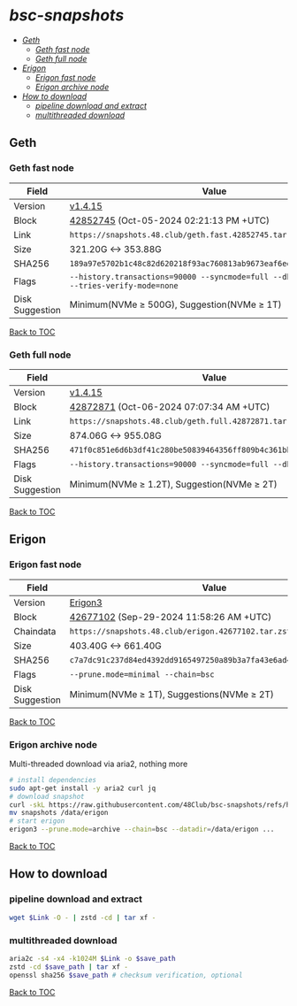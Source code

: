 # *bsc-snapshots*


- *[Geth](#geth)*
    - *[Geth fast node](#geth-fast-node)*
    - *[Geth full node](#geth-full-node)*
- *[Erigon](#erigon)*
    - *[Erigon fast node](#erigon-fast-node)*
    - *[Erigon archive node](#erigon-archive-node)*
- *[How to download](#how-to-download)*
    - *[pipeline download and extract](#pipeline-download-and-extract)*
    - *[multithreaded download](#multithreaded-download)*

## Geth
### Geth fast node

| Field |Value |
| --- | --- |
| Version | [v1.4.15](https://github.com/bnb-chain/bsc/releases/tag/v1.4.15) |
| Block | [42852745](https://bscscan.com/block/42852745) (Oct-05-2024 02:21:13 PM +UTC) |
| Link | `https://snapshots.48.club/geth.fast.42852745.tar.zst` |
| Size | 321.20G <-> 353.88G |
| SHA256 | `189a97e5702b1c48c82d620218f93ac760813ab9673eaf6ee0d6292d5de02433` |
| Flags | `--history.transactions=90000 --syncmode=full --db.engine=pebble --tries-verify-mode=none` |
| Disk Suggestion | Minimum(NVMe ≥ 500G), Suggestion(NVMe ≥ 1T) |

[Back to TOC](#bsc-snapshots)

### Geth full node

| Field |Value |
| --- | --- |
| Version | [v1.4.15](https://github.com/bnb-chain/bsc/releases/tag/v1.4.15) |
| Block | [42872871](https://bscscan.com/block/42872871) (Oct-06-2024 07:07:34 AM +UTC) |
| Link | `https://snapshots.48.club/geth.full.42872871.tar.zst` |
| Size | 874.06G <-> 955.08G |
| SHA256 | `471f0c851e6d6b3df41c280be50839464356ff809b4c361bb1495a90b62049be` |
| Flags | `--history.transactions=90000 --syncmode=full --db.engine=pebble` |
| Disk Suggestion | Minimum(NVMe ≥ 1.2T), Suggestion(NVMe ≥ 2T) |

[Back to TOC](#bsc-snapshots)

## Erigon
### Erigon fast node

| Field |Value |
| --- | --- |
| Version | [Erigon3](https://github.com/node-real/bsc-erigon/tree/f10d0fe007494b2948ee9805a2e8727380bdb315) |
| Block | [42677102](https://bscscan.com/block/42677102) (Sep-29-2024 11:58:26 AM +UTC) |
| Chaindata | `https://snapshots.48.club/erigon.42677102.tar.zst` |
| Size | 403.40G <-> 661.40G |
| SHA256 | `c7a7dc91c237d84ed4392dd9165497250a89b3a7fa43e6ad42540f68066de174` |
| Flags | `--prune.mode=minimal --chain=bsc` |
| Disk Suggestion | Minimum(NVMe ≥ 1T), Suggestions(NVMe ≥ 2T) |

[Back to TOC](#bsc-snapshots)

### Erigon archive node

Multi-threaded download via aria2, nothing more

```bash
# install dependencies
sudo apt-get install -y aria2 curl jq
# download snapshot
curl -skL https://raw.githubusercontent.com/48Club/bsc-snapshots/refs/heads/main/script/erigon_archive_download.sh | bash
mv snapshots /data/erigon
# start erigon
erigon3 --prune.mode=archive --chain=bsc --datadir=/data/erigon ...
```

[Back to TOC](#bsc-snapshots)

## How to download
### pipeline download and extract

```bash
wget $Link -O - | zstd -cd | tar xf -
```

### multithreaded download

```bash
aria2c -s4 -x4 -k1024M $Link -o $save_path
zstd -cd $save_path | tar xf -
openssl sha256 $save_path # checksum verification, optional
```

[Back to TOC](#bsc-snapshots)
